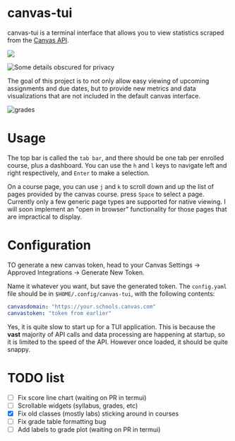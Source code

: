 # canvas-tui

canvas-tui is a terminal interface that allows you to view statistics scraped from the [Canvas API](https://canvas.instructure.com/doc/api/). 

![](https://i.imgur.com/9W7CjQa.png)

![Some details obscured for privacy](https://i.imgur.com/Klao8nD.png)

The goal of this project is to not only allow easy viewing of upcoming assignments and due dates, but to provide new metrics and data visualizations that are not included in the default canvas interface. 

![grades](https://i.imgur.com/fd6Sz7t.png)

# Usage

The top bar is called the `tab bar`, and there should be one tab per enrolled course, plus a dashboard. You can use the `h` and `l` keys to navigate left and right respectively, and `Enter` to make a selection.

On a course page, you can use `j` and `k` to scroll down and up the list of pages provided by the canvas course. press `Space` to select a page. Currently only a few generic page types are supported for native viewing. I will soon implement an "open in browser" functionality for those pages that are impractical to display.

# Configuration

TO generate a new canvas token, head to your Canvas Settings -> Approved Integrations -> Generate New Token.

Name it whatever you want, but save the generated token. The `config.yaml` file should be in `$HOME/.config/canvas-tui`, with the following contents:

```yaml
canvasdomain: "https://your.schools.canvas.com"
canvastoken: "token from earlier"
```
Yes, it is quite slow to start up for a TUI application. This is because the **vast** majority of API calls and data processing are happening at startup, so it is limited to the speed of the API. However once loaded, it should be quite snappy.

# TODO list

- [ ] Fix score line chart (waiting on PR in termui)
- [ ] Scrollable widgets (syllabus, grades, etc)
- [x] Fix old classes (mostly labs) sticking around in courses
- [ ] Fix grade table formatting bug
- [ ] Add labels to grade plot (waiting on PR in termui)
